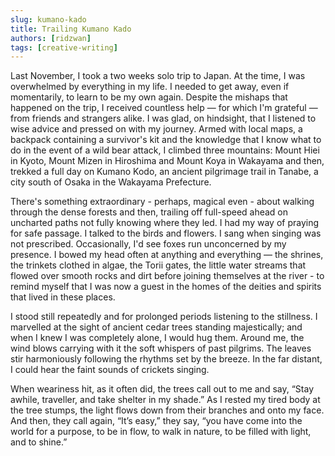 ```yaml
---
slug: kumano-kado
title: Trailing Kumano Kado
authors: [ridzwan]
tags: [creative-writing]
---
```


Last November, I took a two weeks solo trip to Japan. At the time, I was overwhelmed by everything in my life. I needed to get away, even if momentarily, to learn to be my own again. Despite the mishaps that happened on the trip, I received countless help — for which I'm grateful — from friends and strangers alike. I was glad, on hindsight, that I listened to wise advice and pressed on with my journey. Armed with local maps, a backpack containing a survivor's kit and the knowledge that I know what to do in the event of a wild bear attack, I climbed three mountains: Mount Hiei in Kyoto, Mount Mizen in Hiroshima and Mount Koya in Wakayama and then, trekked a full day on Kumano Kodo, an ancient pilgrimage trail in Tanabe, a city south of Osaka in the Wakayama Prefecture.

<!--truncate-->

There's something extraordinary - perhaps, magical even - about walking through the dense forests and then, trailing off full-speed ahead on uncharted paths not fully knowing where they led. I had my way of praying for safe passage. I talked to the birds and flowers. I sang when singing was not prescribed. Occasionally, I'd see foxes run unconcerned by my presence. I bowed my head often at anything and everything — the shrines, the trinkets clothed in algae, the Torii gates, the little water streams that flowed over smooth rocks and dirt before joining themselves at the river - to remind myself that I was now a guest in the homes of the deities and spirits that lived in these places.

I stood still repeatedly and for prolonged periods listening to the stillness. I marvelled at the sight of ancient cedar trees standing majestically; and when I knew I was completely alone, I would hug them. Around me, the wind blows carrying with it the soft whispers of past pilgrims. The leaves stir harmoniously following the rhythms set by the breeze. In the far distant, I could hear the faint sounds of crickets singing. 

When weariness hit, as it often did, the trees call out to me and say, “Stay awhile, traveller, and take shelter in my shade.” As I rested my tired body at the tree stumps, the light flows down from their branches and onto my face. And then, they call again, “It’s easy,” they say, “you have come into the world for a purpose, to be in flow, to walk in nature, to be filled with light, and to shine.”